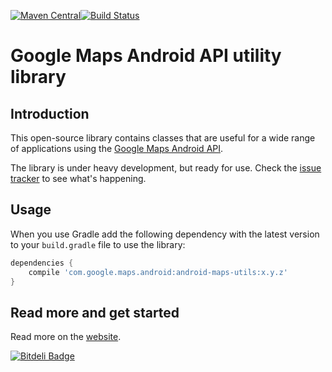 [![Maven Central](https://maven-badges.herokuapp.com/maven-central/com.google.maps.android/android-maps-utils/badge.svg)](https://maven-badges.herokuapp.com/maven-central/com.google.maps.android/android-maps-utils)[![Build Status](https://travis-ci.org/googlemaps/android-maps-utils.svg?branch=master)](https://travis-ci.org/googlemaps/android-maps-utils)

# Google Maps Android API utility library

## Introduction

This open-source library contains classes that are useful for a wide
range of applications using the [Google Maps Android
API](http://developer.android.com/google/play-services/maps.html).

The library is under heavy development, but ready for use. Check the
[issue tracker][issues] to see what's happening.


## Usage

When you use Gradle add the following dependency with the latest version
to your `build.gradle` file to use the library:

```groovy
dependencies {
    compile 'com.google.maps.android:android-maps-utils:x.y.z'
}
```


## Read more and get started

Read more on the [website][website].

[issues]: https://github.com/googlemaps/android-maps-utils/issues
[website]: http://googlemaps.github.io/android-maps-utils/



[![Bitdeli Badge](https://d2weczhvl823v0.cloudfront.net/googlemaps/android-maps-utils/trend.png)](https://bitdeli.com/free "Bitdeli Badge")

